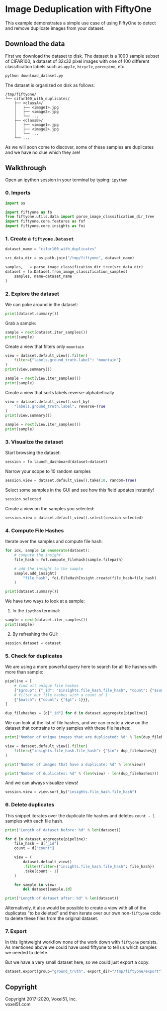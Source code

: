 # Image Deduplication with FiftyOne

This example demonstrates a simple use case of using FiftyOne to detect and
remove duplicate images from your dataset.

## Download the data

First we download the dataset to disk. The dataset is a 1000 sample subset of
CIFAR100, a dataset of 32x32 pixel images with one of 100 different
classification labels such as `apple`, `bicycle`, `porcupine`, etc.

```bash
python download_dataset.py
```

The dataset is organized on disk as follows:

```
/tmp/fiftyone/
└── cifar100_with_duplicates/
    ├── <classA>/
    │   ├── <image1>.jpg
    │   ├── <image2>.jpg
    │   └── ...
    ├── <classB>/
    │   ├── <image1>.jpg
    │   ├── <image2>.jpg
    │   └── ...
    └── ...
```

As we will soon come to discover, some of these samples are duplicates and
we have no clue which they are!

## Walkthrough

Open an ipython session in your terminal by typing: `ipython`

### 0. Imports

```python
import os

import fiftyone as fo
from fiftyone.utils.data import parse_image_classification_dir_tree
import fiftyone.core.features as fof
import fiftyone.core.insights as foi
```

### 1. Create a `fiftyone.Dataset`

```python
dataset_name = "cifar100_with_duplicates"

src_data_dir = os.path.join("/tmp/fiftyone", dataset_name)

samples, _ = parse_image_classification_dir_tree(src_data_dir)
dataset = fo.Dataset.from_image_classification_samples(
    samples, name=dataset_name
)
```

### 2. Explore the dataset

We can poke around in the dataset:

```python
print(dataset.summary())
```

Grab a sample:

```python
sample = next(dataset.iter_samples())
print(sample)
```

Create a view that filters only `mountain`

```python
view = dataset.default_view().filter(
    filter={"labels.ground_truth.label": "mountain"}
)
print(view.summary())

sample = next(view.iter_samples())
print(sample)
```

Create a view that sorts labels reverse-alphabetically

```python
view = dataset.default_view().sort_by(
    "labels.ground_truth.label", reverse=True
)
print(view.summary())

sample = next(view.iter_samples())
print(sample)
```

### 3. Visualize the dataset

Start browsing the dataset:

```python
session = fo.launch_dashboard(dataset=dataset)
```

Narrow your scope to 10 random samples

```python
session.view = dataset.default_view().take(10, random=True)
```

Select some samples in the GUI and see how this field updates instantly!

```python
session.selected
```

Create a view on the samples you selected:

```python
session.view = dataset.default_view().select(session.selected)
```

### 4. Compute File Hashes

Iterate over the samples and compute file hash:

```python
for idx, sample in enumerate(dataset):
    # compute the insight
    file_hash = fof.compute_filehash(sample.filepath)

    # add the insight to the sample
    sample.add_insight(
        "file_hash", foi.FileHashInsight.create(file_hash=file_hash)
    )

print(dataset.summary())
```

We have two ways to look at a sample:

1. In the `ipython` terminal:

```python
sample = next(dataset.iter_samples())
print(sample)
```

2. By refreshing the GUI:

```python
session.dataset = dataset
```

### 5. Check for duplicates

We are using a more powerful query here to search for all file hashes with
more than sample:

```python
pipeline = [
    # find all unique file hashes
    {"$group": {"_id": "$insights.file_hash.file_hash", "count": {"$sum": 1}}},
    # filter out file hashes with a count of 1
    {"$match": {"count": {"$gt": 1}}},
]

dup_filehashes = [d["_id"] for d in dataset.aggregate(pipeline)]
```

We can look at the list of file hashes, and we can create a view on the dataset
that contrains to only samples with these file hashes:

```python
print("Number of unique images that are duplicated: %d" % len(dup_filehashes))

view = dataset.default_view().filter(
    filter={"insights.file_hash.file_hash": {"$in": dup_filehashes}}
)

print("Number of images that have a duplicate: %d" % len(view))

print("Number of duplicates: %d" % (len(view) - len(dup_filehashes)))
```

And we can always visualize views!

```python
session.view = view.sort_by("insights.file_hash.file_hash")
```

### 6. Delete duplicates

This snippet iterates over the duplicate file hashes and deletes `count - 1`
samples with each file hash.

```python
print("Length of dataset before: %d" % len(dataset))

for d in dataset.aggregate(pipeline):
    file_hash = d["_id"]
    count = d["count"]

    view = (
        dataset.default_view()
        .filter(filter={"insights.file_hash.file_hash": file_hash})
        .take(count - 1)
    )

    for sample in view:
        del dataset[sample.id]

print("Length of dataset after: %d" % len(dataset))
```

Alternatively, it also would be possible to create a view with all of the
duplicates "to be deleted" and then iterate over our own non-`fiftyone` code
to delete these files from the original dataset.

### 7. Export

In this lightweight workflow none of the work down with `fiftyone` persists.
As mentioned above we could have used fiftyone to tell us which samples we
needed to delete.

But we have a very small dataset here, so we could just export a copy:

```python
dataset.export(group="ground_truth", export_dir="/tmp/fiftyone/export")
```

## Copyright

Copyright 2017-2020, Voxel51, Inc.<br>
voxel51.com
